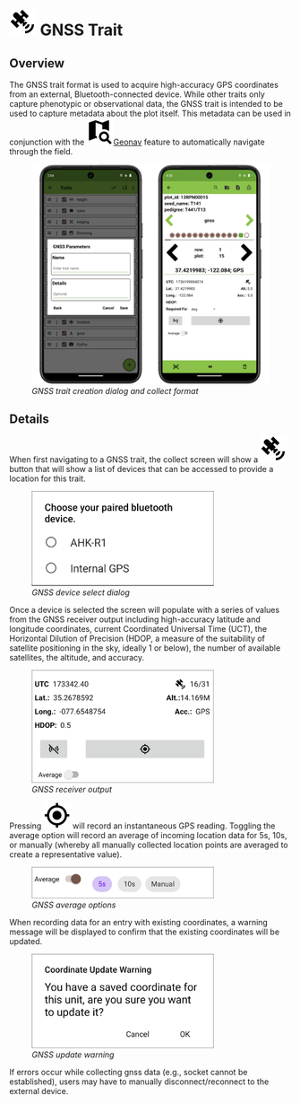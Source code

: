 <link rel="stylesheet" type="text/css" href="_styles/styles.css">

# <img class="icon-title" src="_static/icons/formats/satellite-variant.png"> GNSS Trait

## Overview

The GNSS trait format is used to acquire high-accuracy GPS coordinates from an external, Bluetooth-connected device.
While other traits only capture phenotypic or observational data, the GNSS trait is intended to be used to capture metadata about the plot itself.
This metadata can be used in conjunction with the <img class="icon" src="_static/icons/settings/main/map-search.png">[Geonav](geonav.md) feature to automatically navigate through the field.

<figure class="image">
  <img class="screenshot" src="_static/images/traits/formats/gnss_format_joined.png" width="700px"> 
  <figcaption class="screenshot-caption"><i>GNSS trait creation dialog and collect format</i></figcaption> 
</figure>

## Details

When first navigating to a GNSS trait, the collect screen will show a <img class="icon" src="_static/icons/formats/satellite-variant.png"> button that will show a list of devices that can be accessed to provide a location for this trait.

<figure class="image">
  <img class="screenshot" src="_static/images/traits/formats/collect_gnss_select_device.png" width="325px"> 
  <figcaption class="screenshot-caption"><i>GNSS device select dialog</i></figcaption> 
</figure>

Once a device is selected the screen will populate with a series of values from the GNSS receiver output including high-accuracy latitude and longitude coordinates, current Coordinated Universal Time (UCT), the Horizontal Dilution of Precision (HDOP, a measure of the suitability of satellite positioning in the sky, ideally 1 or below), the number of available satellites, the altitude, and accuracy.

<figure class="image">
  <img class="screenshot" src="_static/images/traits/formats/collect_gnss_receiver_output.png" width="325px"> 
  <figcaption class="screenshot-caption"><i>GNSS receiver output</i></figcaption> 
</figure>

Pressing <img class="icon" src="_static/icons/formats/crosshairs-gps.png"> will record an instantaneous GPS reading.
Toggling the average option will record an average of incoming location data for 5s, 10s, or manually (whereby all manually collected location points are averaged to create a representative value).

<figure class="image">
  <img class="screenshot" src="_static/images/traits/formats/collect_gnss_average_options.png" width="325px"> 
  <figcaption class="screenshot-caption"><i>GNSS average options</i></figcaption> 
</figure>

When recording data for an entry with existing coordinates, a warning message will be displayed to confirm that the existing coordinates will be updated.

<figure class="image">
  <img class="screenshot" src="_static/images/traits/formats/collect_gnss_update_warning.png" width="325px"> 
  <figcaption class="screenshot-caption"><i>GNSS update warning</i></figcaption> 
</figure>

If errors occur while collecting gnss data (e.g., socket cannot be established), users may have to manually disconnect/reconnect to the external device.